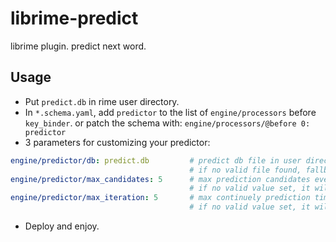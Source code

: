 # librime-predict
librime plugin. predict next word.

## Usage
* Put `predict.db` in rime user directory.
* In `*.schema.yaml`, add `predictor` to the list of `engine/processors` before `key_binder`. or patch the schema with: `engine/processors/@before 0: predictor`
* 3 parameters for customizing your predictor:
```yaml
engine/predictor/db: predict.db         # predict db file in user directory/shared directory
                                        # if no valid file found, fallback to 'predict.db'
engine/predictor/max_candidates: 5      # max prediction candidates every time
                                        # if no valid value set, it will show all candidates.
engine/predictor/max_iteration: 5       # max continuely prediction times
                                        # if no valid value set, it will be 0, then no limitation on this.
```
* Deploy and enjoy.
